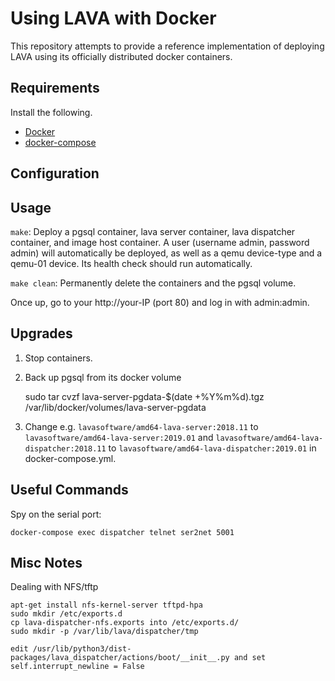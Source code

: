# Using LAVA with Docker

This repository attempts to provide a reference implementation of deploying
LAVA using its officially distributed docker containers.

## Requirements

Install the following.
- [Docker](https://docs.docker.com/install/)
- [docker-compose](https://docs.docker.com/compose/install/)

## Configuration


## Usage

`make`: Deploy a pgsql container, lava server container, lava dispatcher
container, and image host container. A user (username admin, password admin)
will automatically be deployed, as well as a qemu device-type and a qemu-01
device. Its health check should run automatically.

`make clean`: Permanently delete the containers and the pgsql volume.

Once up, go to your http://your-IP (port 80) and log in with admin:admin.

## Upgrades

1. Stop containers.
2. Back up pgsql from its docker volume

    sudo tar cvzf lava-server-pgdata-$(date +%Y%m%d).tgz /var/lib/docker/volumes/lava-server-pgdata

3. Change e.g. `lavasoftware/amd64-lava-server:2018.11` to
`lavasoftware/amd64-lava-server:2019.01` and
`lavasoftware/amd64-lava-dispatcher:2018.11` to
`lavasoftware/amd64-lava-dispatcher:2019.01` in docker-compose.yml.

## Useful Commands

Spy on the serial port:

    docker-compose exec dispatcher telnet ser2net 5001

## Misc Notes

Dealing with NFS/tftp

    apt-get install nfs-kernel-server tftpd-hpa
    sudo mkdir /etc/exports.d
    cp lava-dispatcher-nfs.exports into /etc/exports.d/
    sudo mkdir -p /var/lib/lava/dispatcher/tmp

    edit /usr/lib/python3/dist-packages/lava_dispatcher/actions/boot/__init__.py and set self.interrupt_newline = False


